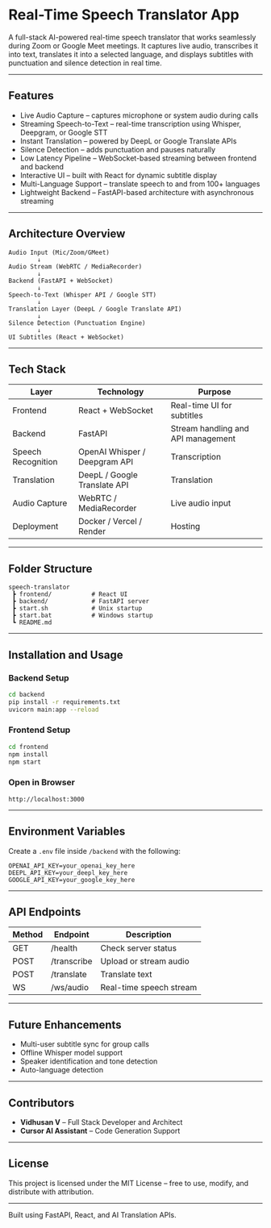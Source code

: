 # Real-Time Speech Translator App

A full-stack AI-powered real-time speech translator that works seamlessly during Zoom or Google Meet meetings.
It captures live audio, transcribes it into text, translates it into a selected language, and displays subtitles with punctuation and silence detection in real time.

---

## Features

* Live Audio Capture – captures microphone or system audio during calls
* Streaming Speech-to-Text – real-time transcription using Whisper, Deepgram, or Google STT
* Instant Translation – powered by DeepL or Google Translate APIs
* Silence Detection – adds punctuation and pauses naturally
* Low Latency Pipeline – WebSocket-based streaming between frontend and backend
* Interactive UI – built with React for dynamic subtitle display
* Multi-Language Support – translate speech to and from 100+ languages
* Lightweight Backend – FastAPI-based architecture with asynchronous streaming

---

## Architecture Overview

```
Audio Input (Mic/Zoom/GMeet)
        ↓
Audio Stream (WebRTC / MediaRecorder)
        ↓
Backend (FastAPI + WebSocket)
        ↓
Speech-to-Text (Whisper API / Google STT)
        ↓
Translation Layer (DeepL / Google Translate API)
        ↓
Silence Detection (Punctuation Engine)
        ↓
UI Subtitles (React + WebSocket)
```

---

## Tech Stack

| Layer              | Technology                    | Purpose                            |
| ------------------ | ----------------------------- | ---------------------------------- |
| Frontend           | React + WebSocket             | Real-time UI for subtitles         |
| Backend            | FastAPI                       | Stream handling and API management |
| Speech Recognition | OpenAI Whisper / Deepgram API | Transcription                      |
| Translation        | DeepL / Google Translate API  | Translation                        |
| Audio Capture      | WebRTC / MediaRecorder        | Live audio input                   |
| Deployment         | Docker / Vercel / Render      | Hosting                            |

---

## Folder Structure

```
speech-translator
 ┣ frontend/           # React UI
 ┣ backend/            # FastAPI server
 ┣ start.sh            # Unix startup
 ┣ start.bat           # Windows startup
 ┗ README.md
```

---

## Installation and Usage

### Backend Setup

```bash
cd backend
pip install -r requirements.txt
uvicorn main:app --reload
```

### Frontend Setup

```bash
cd frontend
npm install
npm start
```

### Open in Browser

```
http://localhost:3000
```

---

## Environment Variables

Create a `.env` file inside `/backend` with the following:

```
OPENAI_API_KEY=your_openai_key_here
DEEPL_API_KEY=your_deepl_key_here
GOOGLE_API_KEY=your_google_key_here
```

---

## API Endpoints

| Method | Endpoint    | Description             |
| ------ | ----------- | ----------------------- |
| GET    | /health     | Check server status     |
| POST   | /transcribe | Upload or stream audio  |
| POST   | /translate  | Translate text          |
| WS     | /ws/audio   | Real-time speech stream |

---

## Future Enhancements

* Multi-user subtitle sync for group calls
* Offline Whisper model support
* Speaker identification and tone detection
* Auto-language detection

---

## Contributors

* **Vidhusan V** – Full Stack Developer and Architect
* **Cursor AI Assistant** – Code Generation Support

---

## License

This project is licensed under the MIT License – free to use, modify, and distribute with attribution.

---

Built using FastAPI, React, and AI Translation APIs.
